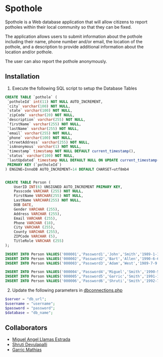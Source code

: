 # Spothole

Spothole is a Web database application that will allow citizens to report potholes within their local community so that they can be fixed. 

The application allows users to submit information about the pothole including their name, phone number and/or email, the location of the pothole, and a description to provide additional information about the location and/or pothole. 

The user can also report the pothole anonymously.

## Installation

1. Execute the following SQL script to setup the Database Tables


```sql
CREATE TABLE `pothole` (
 `potholeId` int(11) NOT NULL AUTO_INCREMENT,
 `city` varchar(100) NOT NULL,
 `state` varchar(100) NOT NULL,
 `zipCode` varchar(20) NOT NULL,
 `description` varchar(255) NOT NULL,
 `firstName` varchar(255) NOT NULL,
 `lastName` varchar(255) NOT NULL,
 `email` varchar(255) NOT NULL,
 `phone` varchar(100) NOT NULL,
 `streetAddress` varchar(255) NOT NULL,
 `isAnonymous` varchar(1) NOT NULL,
 `timestamp` timestamp NOT NULL DEFAULT current_timestamp(),
 `status` varchar(100) NOT NULL,
 `lastUpdated` timestamp NULL DEFAULT NULL ON UPDATE current_timestamp(),
 PRIMARY KEY (`potholeId`)
) ENGINE=InnoDB AUTO_INCREMENT=14 DEFAULT CHARSET=utf8mb4


CREATE TABLE Person (
    UserID INT(6) UNSIGNED AUTO_INCREMENT PRIMARY KEY,
    Passcode VARCHAR (255) NOT NULL,
    FirstName VARCHAR(255) NOT NULL,
    LastName VARCHAR(255) NOT NULL,
    DOB DATE,
    Gender VARCHAR (255),
    Address VARCHAR (255),
    Email VARCHAR (255),
    Phone VARCHAR (18),
    City VARCHAR (255),
    County VARCHAR (255),
    ZIPCode VARCHAR (5),
    TitleRole VARCHAR (255)
);

INSERT INTO Person VALUES('000001','Password1','John','Smith','1989-1-11','Male','123 STREETA','js@iu.edu','4900980837','GREENWICH','Hamilton','28394','citizen');
INSERT INTO Person VALUES('000002','Password2','Bart','Allen','1990-6-6','Male','3 STREETE','ba@iu.edu','4637980837','NASHVILLE','Shelby','27384','citizen');
INSERT INTO Person VALUES('000003','Password3','Adam','West','1989-7-9','Male','23 STREETD','aw@iu.edu','2234980837','ASHTON','Marion','18364','citizen');

INSERT INTO Person VALUES('000004','Password4','Miguel','Smith','1990-5-6','Male','76 SUTHER BEND','ms@iu.edu','2900980837','INDIANAPOLIS','Johnson','81664','admin');
INSERT INTO Person VALUES('000005','Password5','Garric','Smith','1991-1-8','Male','288 TREEHOUSE BEND','gs@iu.edu','4905598837','SOUTHBEND','Franklin','29174','admin');
INSERT INTO Person VALUES('000006','Password6','Shruti','Smith','1992-7-1','Female','9878 GLOW PASS','as@iu.edu','5900980837','GREENVILLE','Bartholomew','28364','admin');
```

2. Update the following parameters in [dbconnections.php](https://github.com/garricm/SPOTHOLE/blob/master/dbconnection.php)

```php
$server = "db_url";
$username = "username";
$password = "password";
$database = "db_name";
``` 

## Collaborators
* [Miguel Angel Llamas Estrada](https://www.linkedin.com/in/miguel-angel-llamas-estrada)
* [Shruti Devulapalli](#)
* [Garric Mathias](https://www.linkedin.com/in/garric/)
